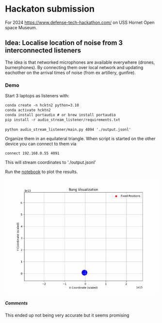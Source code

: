 # Hackaton submission
For 2024 https://www.defense-tech-hackathon.com/ on USS Hornet Open space Museum.

## Idea: Localise location of noise from 3 interconnected listeners

The idea is that networked microphones are available everywhere (drones, burnerphones). By connecting them over local network and updating eachother on the arrival times of noise (from ex artillery, gunfire). 

### Demo
Start 3 laptops as listeners with:
```
conda create -n hcktn2 python=3.10
conda activate hcktn2
conda install portaudio # or brew install portaudio
pip install -r audio_stream_listener/requirements.txt

python audio_stream_listener/main.py 4094 './output.jsonl'
```

Organize them in an equilateral triangle. When script is started on the other device you can connect to them via
```
connect 192.168.0.55 4091 
```
This will stream coordinates to './output.jsonl'

Run the [notebook](./notebooks/plot-res.ipynb) to plot the results.

![Alt Text](./notebooks/bang_visualization.gif)


##### Comments
This ended up not being very accurate but it seems promising
